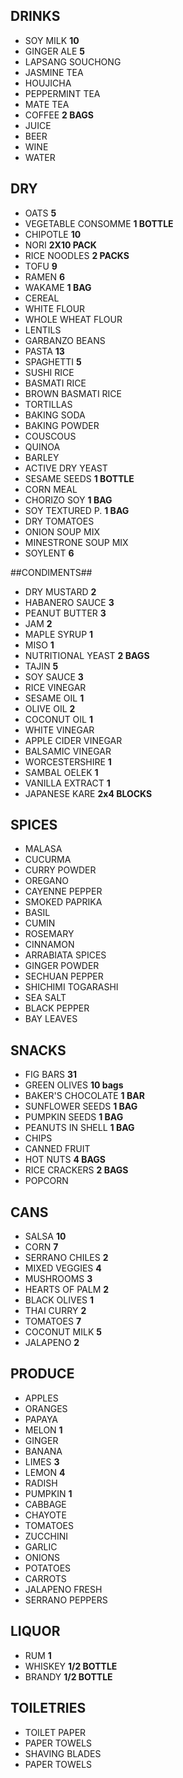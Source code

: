 
## DRINKS
- SOY MILK            **10**
- GINGER ALE          **5**
- LAPSANG SOUCHONG    
- JASMINE TEA
- HOUJICHA
- PEPPERMINT TEA
- MATE TEA
- COFFEE              **2 BAGS**
- JUICE
- BEER
- WINE
- WATER

## DRY
- OATS                **5**
- VEGETABLE CONSOMME  **1 BOTTLE**
- CHIPOTLE            **10**
- NORI                **2X10 PACK**
- RICE NOODLES        **2 PACKS**
- TOFU                **9**
- RAMEN               **6**
- WAKAME              **1 BAG**
- CEREAL
- WHITE FLOUR
- WHOLE WHEAT FLOUR
- LENTILS
- GARBANZO BEANS
- PASTA               **13**
- SPAGHETTI           **5**
- SUSHI RICE
- BASMATI RICE
- BROWN BASMATI RICE
- TORTILLAS
- BAKING SODA
- BAKING POWDER
- COUSCOUS
- QUINOA
- BARLEY
- ACTIVE DRY YEAST
- SESAME SEEDS        **1 BOTTLE**
- CORN MEAL
- CHORIZO SOY         **1 BAG**
- SOY TEXTURED P.     **1 BAG**
- DRY TOMATOES
- ONION SOUP MIX
- MINESTRONE SOUP MIX
- SOYLENT             **6**

##CONDIMENTS##
- DRY MUSTARD         **2**
- HABANERO SAUCE      **3**
- PEANUT BUTTER       **3**
- JAM                 **2**
- MAPLE SYRUP         **1**
- MISO                **1**
- NUTRITIONAL YEAST   **2 BAGS**
- TAJIN               **5**
- SOY SAUCE           **3**
- RICE VINEGAR
- SESAME OIL          **1**
- OLIVE OIL           **2**
- COCONUT OIL         **1**
- WHITE VINEGAR
- APPLE CIDER VINEGAR
- BALSAMIC VINEGAR
- WORCESTERSHIRE      **1**
- SAMBAL OELEK        **1**
- VANILLA EXTRACT     **1**
- JAPANESE KARE       **2x4 BLOCKS**

## SPICES
- MALASA
- CUCURMA
- CURRY POWDER
- OREGANO
- CAYENNE PEPPER
- SMOKED PAPRIKA
- BASIL
- CUMIN
- ROSEMARY
- CINNAMON
- ARRABIATA SPICES
- GINGER POWDER
- SECHUAN PEPPER
- SHICHIMI TOGARASHI
- SEA SALT
- BLACK PEPPER
- BAY LEAVES

## SNACKS
- FIG BARS            **31**
- GREEN OLIVES        **10 bags**
- BAKER'S CHOCOLATE   **1 BAR**
- SUNFLOWER SEEDS     **1 BAG**
- PUMPKIN SEEDS       **1 BAG**
- PEANUTS IN SHELL    **1 BAG**
- CHIPS
- CANNED FRUIT
- HOT NUTS            **4 BAGS**
- RICE CRACKERS       **2 BAGS**
- POPCORN

## CANS
- SALSA               **10**
- CORN                **7**
- SERRANO CHILES      **2**
- MIXED VEGGIES       **4**
- MUSHROOMS           **3**
- HEARTS OF PALM      **2**
- BLACK OLIVES        **1**
- THAI CURRY          **2**
- TOMATOES            **7**
- COCONUT MILK        **5**
- JALAPENO            **2**

## PRODUCE
- APPLES 
- ORANGES             
- PAPAYA 
- MELON               **1**
- GINGER
- BANANA
- LIMES               **3**
- LEMON               **4**
- RADISH
- PUMPKIN             **1**
- CABBAGE
- CHAYOTE
- TOMATOES
- ZUCCHINI
- GARLIC
- ONIONS
- POTATOES
- CARROTS
- JALAPENO FRESH
- SERRANO PEPPERS

## LIQUOR
- RUM                 **1**
- WHISKEY             **1/2 BOTTLE**
- BRANDY              **1/2 BOTTLE**

## TOILETRIES
- TOILET PAPER
- PAPER TOWELS
- SHAVING BLADES
- PAPER TOWELS

